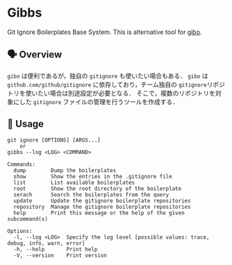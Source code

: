 # Gibbs

Git Ignore Boilerplates Base System.
This is alternative tool for [gibo](https://github.com/simonwhitaker/gibo).

## :speaking_head: Overview

`gibo` は便利であるが，独自の `gitignore` も使いたい場合もある．
`gibo` は `github.com/github/gitignore` に依存しており，チーム独自の `gitignore`リポジトリを使いたい場合は別途設定が必要となる．
そこで，複数のリポジトリを対象にした `gitignore` ファイルの管理を行うツールを作成する．

## :runner: Usage

```shell
git ignore [OPTIONS] [ARGS...]
    or 
gibbs --log <LOG> <COMMAND>

Commands:
  dump        Dump the boilerplates
  show        Show the entries in the .gitignore file
  list        List available boilerplates
  root        Show the root directory of the boilerplate
  serach      Search the boilerplates from the query
  update      Update the gitignore boilerplate repositories
  repository  Manage the gitignore boilerplate repositories
  help        Print this message or the help of the given subcommand(s)

Options:
  -l, --log <LOG>  Specify the log level [possible values: trace, debug, info, warn, error]
  -h, --help       Print help
  -V, --version    Print version
```

